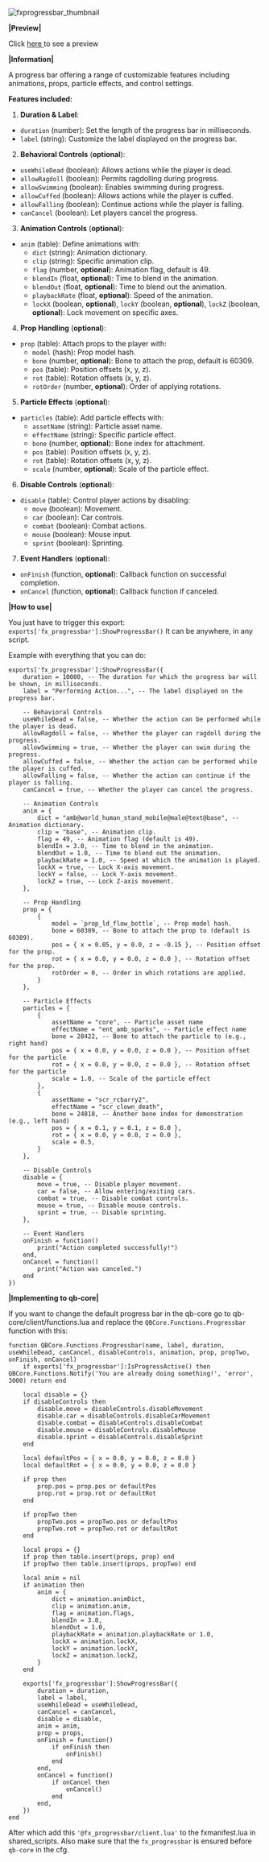 ![fxprogressbar_thumbnail](https://github.com/user-attachments/assets/a2185594-d253-4b8a-8767-fb167c364115)

**|Preview|**

Click [here ](https://youtu.be/VxtPegVqBOg)to see a preview

**|Information|**

A progress bar offering a range of customizable features including animations, props, particle effects, and control settings.

**Features included:**

1. **Duration & Label**:
  * `duration` (number): Set the length of the progress bar in milliseconds.
  * `label` (string): Customize the label displayed on the progress bar.
2. **Behavioral Controls** (**optional**):
  * `useWhileDead` (boolean): Allows actions while the player is dead.
  * `allowRagdoll` (boolean): Permits ragdolling during progress.
  * `allowSwimming` (boolean): Enables swimming during progress.
  * `allowCuffed` (boolean): Allows actions while the player is cuffed.
  * `allowFalling` (boolean): Continue actions while the player is falling.
  * `canCancel` (boolean): Let players cancel the progress.
3. **Animation Controls** (**optional**):
  * `anim` (table): Define animations with:
    * `dict` (string): Animation dictionary.
    * `clip` (string): Specific animation clip.
    * `flag` (number, **optional**): Animation flag, default is 49.
    * `blendIn` (float, **optional**): Time to blend in the animation.
    * `blendOut` (float, **optional**): Time to blend out the animation.
    * `playbackRate` (float, **optional**): Speed of the animation.
    * `lockX` (boolean, **optional**), `lockY` (boolean, **optional**), `lockZ` (boolean, **optional**): Lock movement on specific axes.
4. **Prop Handling** (**optional**):
  * `prop` (table): Attach props to the player with:
    * `model` (hash): Prop model hash.
    * `bone` (number, **optional**): Bone to attach the prop, default is 60309.
    * `pos` (table): Position offsets (x, y, z).
    * `rot` (table): Rotation offsets (x, y, z).
    * `rotOrder` (number, **optional**): Order of applying rotations.
5. **Particle Effects** (**optional**):
  * `particles` (table): Add particle effects with:
    * `assetName` (string): Particle asset name.
    * `effectName` (string): Specific particle effect.
    * `bone` (number, **optional**): Bone index for attachment.
    * `pos` (table): Position offsets (x, y, z).
    * `rot` (table): Rotation offsets (x, y, z).
    * `scale` (number, **optional**): Scale of the particle effect.
6. **Disable Controls** (**optional**):
  * `disable` (table): Control player actions by disabling:
    * `move` (boolean): Movement.
    * `car` (boolean): Car controls.
    * `combat` (boolean): Combat actions.
    * `mouse` (boolean): Mouse input.
    * `sprint` (boolean): Sprinting.
7. **Event Handlers** (**optional**):
  * `onFinish` (function, **optional**): Callback function on successful completion.
  * `onCancel` (function, **optional**): Callback function if canceled.

**|How to use|**

You just have to trigger this export: `exports['fx_progressbar']:ShowProgressBar()`
It can be anywhere, in any script.

Example with everything that you can do:

```
exports['fx_progressbar']:ShowProgressBar({
    duration = 10000, -- The duration for which the progress bar will be shown, in milliseconds.
    label = "Performing Action...", -- The label displayed on the progress bar.

    -- Behavioral Controls
    useWhileDead = false, -- Whether the action can be performed while the player is dead.
    allowRagdoll = false, -- Whether the player can ragdoll during the progress.
    allowSwimming = true, -- Whether the player can swim during the progress.
    allowCuffed = false, -- Whether the action can be performed while the player is cuffed.
    allowFalling = false, -- Whether the action can continue if the player is falling.
    canCancel = true, -- Whether the player can cancel the progress.

    -- Animation Controls
    anim = {
        dict = "amb@world_human_stand_mobile@male@text@base", -- Animation dictionary.
        clip = "base", -- Animation clip.
        flag = 49, -- Animation flag (default is 49).
        blendIn = 3.0, -- Time to blend in the animation.
        blendOut = 1.0, -- Time to blend out the animation.
        playbackRate = 1.0, -- Speed at which the animation is played.
        lockX = true, -- Lock X-axis movement.
        lockY = false, -- Lock Y-axis movement.
        lockZ = true, -- Lock Z-axis movement.
    },

    -- Prop Handling
    prop = {
        {
            model = `prop_ld_flow_bottle`, -- Prop model hash.
            bone = 60309, -- Bone to attach the prop to (default is 60309).
            pos = { x = 0.05, y = 0.0, z = -0.15 }, -- Position offset for the prop.
            rot = { x = 0.0, y = 0.0, z = 0.0 }, -- Rotation offset for the prop.
            rotOrder = 0, -- Order in which rotations are applied.
        }
    },

    -- Particle Effects
    particles = {
        {
            assetName = "core", -- Particle asset name
            effectName = "ent_amb_sparks", -- Particle effect name
            bone = 28422, -- Bone to attach the particle to (e.g., right hand)
            pos = { x = 0.0, y = 0.0, z = 0.0 }, -- Position offset for the particle
            rot = { x = 0.0, y = 0.0, z = 0.0 }, -- Rotation offset for the particle
            scale = 1.0, -- Scale of the particle effect
        },
        {
            assetName = "scr_rcbarry2",
            effectName = "scr_clown_death",
            bone = 24818, -- Another bone index for demonstration (e.g., left hand)
            pos = { x = 0.1, y = 0.1, z = 0.0 },
            rot = { x = 0.0, y = 0.0, z = 0.0 },
            scale = 0.5,
        }
    },

    -- Disable Controls
    disable = {
        move = true, -- Disable player movement.
        car = false, -- Allow entering/exiting cars.
        combat = true, -- Disable combat controls.
        mouse = true, -- Disable mouse controls.
        sprint = true, -- Disable sprinting.
    },

    -- Event Handlers
    onFinish = function()
        print("Action completed successfully!")
    end,
    onCancel = function()
        print("Action was canceled.")
    end
})

```

**|Implementing to qb-core|**

If you want to change the default progress bar in the qb-core go to qb-core/client/functions.lua and replace the `QBCore.Functions.Progressbar` function with this:

```
function QBCore.Functions.Progressbar(name, label, duration, useWhileDead, canCancel, disableControls, animation, prop, propTwo, onFinish, onCancel)
    if exports['fx_progressbar']:IsProgressActive() then QBCore.Functions.Notify('You are already doing something!', 'error', 3000) return end

    local disable = {}
    if disableControls then
        disable.move = disableControls.disableMovement
        disable.car = disableControls.disableCarMovement
        disable.combat = disableControls.disableCombat
        disable.mouse = disableControls.disableMouse
        disable.sprint = disableControls.disableSprint
    end

    local defaultPos = { x = 0.0, y = 0.0, z = 0.0 }
    local defaultRot = { x = 0.0, y = 0.0, z = 0.0 }

    if prop then
        prop.pos = prop.pos or defaultPos
        prop.rot = prop.rot or defaultRot
    end

    if propTwo then
        propTwo.pos = propTwo.pos or defaultPos
        propTwo.rot = propTwo.rot or defaultRot
    end

    local props = {}
    if prop then table.insert(props, prop) end
    if propTwo then table.insert(props, propTwo) end

    local anim = nil
    if animation then
        anim = {
            dict = animation.animDict,
            clip = animation.anim,
            flag = animation.flags,
            blendIn = 3.0,
            blendOut = 1.0,
            playbackRate = animation.playbackRate or 1.0,
            lockX = animation.lockX,
            lockY = animation.lockY,
            lockZ = animation.lockZ,
        }
    end

    exports['fx_progressbar']:ShowProgressBar({
        duration = duration,
        label = label,
        useWhileDead = useWhileDead,
        canCancel = canCancel,
        disable = disable,
        anim = anim,
        prop = props,
        onFinish = function()
            if onFinish then
                onFinish()
            end
        end,
        onCancel = function()
            if onCancel then
                onCancel()
            end
        end,
    })
end
```

After which add this `'@fx_progressbar/client.lua'` to the fxmanifest.lua in shared_scripts. Also make sure that the `fx_progressbar` is ensured before `qb-core` in the cfg.
